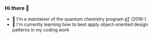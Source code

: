 ### Hi there 👋
- 🔭 I'm a maintainer of the quantum chemistry program [eT](https://gitlab.com/eT-program/eT) (2016-)
- 🌱 I'm currently learning how to best apply object-oriented design patterns in my coding work

<!--
**eirik-kjonstad/eirik-kjonstad** is a ✨ _special_ ✨ repository because its `README.md` (this file) appears on your GitHub profile.

Here are some ideas to get you started:

- 🔭 I’m currently working on ...
- 🌱 I’m currently learning ...
- 👯 I’m looking to collaborate on ...
- 🤔 I’m looking for help with ...
- 💬 Ask me about ...
- 📫 How to reach me: ...
- 😄 Pronouns: ...
- ⚡ Fun fact: ...
-->
